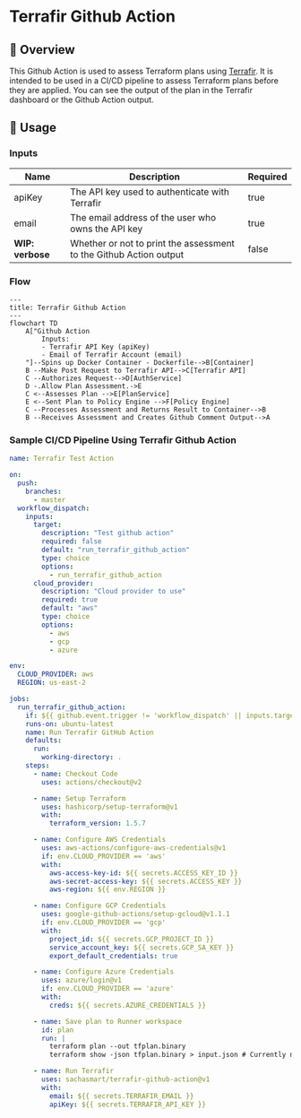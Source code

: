 # Terrafir Github Action

## 👋 Overview

This Github Action is used to assess Terraform plans using [Terrafir](https://www.terrafir.com). It is intended to be used in a CI/CD pipeline to assess Terraform plans before they are applied. You can see the output of the plan in the Terrafir dashboard or the Github Action output.

## 🚀 Usage

### Inputs

| Name             | Description                                                        | Required |
| ---------------- | ------------------------------------------------------------------ | -------- |
| apiKey           | The API key used to authenticate with Terrafir                     | true     |
| email            | The email address of the user who owns the API key                 | true     |
| **WIP: verbose** | Whether or not to print the assessment to the Github Action output | false    |

### Flow

```mermaid
---
title: Terrafir Github Action
---
flowchart TD
    A["Github Action
        Inputs:
        - Terrafir API Key (apiKey)
        - Email of Terrafir Account (email)
    "]--Spins up Docker Container - Dockerfile-->B[Container]
    B --Make Post Request to Terrafir API-->C[Terrafir API]
    C --Authorizes Request-->D[AuthService]
    D -.Allow Plan Assessment.->E
    C <--Assesses Plan -->E[PlanService]
    E <--Sent Plan to Policy Engine -->F[Policy Engine]
    C --Processes Assessment and Returns Result to Container-->B
    B --Receives Assessment and Creates Github Comment Output-->A
```

### Sample CI/CD Pipeline Using Terrafir Github Action

```yaml
name: Terrafir Test Action

on:
  push:
    branches:
      - master
  workflow_dispatch:
    inputs:
      target:
        description: "Test github action"
        required: false
        default: "run_terrafir_github_action"
        type: choice
        options:
          - run_terrafir_github_action
      cloud_provider:
        description: "Cloud provider to use"
        required: true
        default: "aws"
        type: choice
        options:
          - aws
          - gcp
          - azure

env:
  CLOUD_PROVIDER: aws
  REGION: us-east-2

jobs:
  run_terrafir_github_action:
    if: ${{ github.event.trigger != 'workflow_dispatch' || inputs.target == 'all' || inputs.target == 'run_terrafir_github_action' }}
    runs-on: ubuntu-latest
    name: Run Terrafir GitHub Action
    defaults:
      run:
        working-directory: .
    steps:
      - name: Checkout Code
        uses: actions/checkout@v2

      - name: Setup Terraform
        uses: hashicorp/setup-terraform@v1
        with:
          terraform_version: 1.5.7

      - name: Configure AWS Credentials
        uses: aws-actions/configure-aws-credentials@v1
        if: env.CLOUD_PROVIDER == 'aws'
        with:
          aws-access-key-id: ${{ secrets.ACCESS_KEY_ID }}
          aws-secret-access-key: ${{ secrets.ACCESS_KEY }}
          aws-region: ${{ env.REGION }}

      - name: Configure GCP Credentials
        uses: google-github-actions/setup-gcloud@v1.1.1
        if: env.CLOUD_PROVIDER == 'gcp'
        with:
          project_id: ${{ secrets.GCP_PROJECT_ID }}
          service_account_key: ${{ secrets.GCP_SA_KEY }}
          export_default_credentials: true

      - name: Configure Azure Credentials
        uses: azure/login@v1
        if: env.CLOUD_PROVIDER == 'azure'
        with:
          creds: ${{ secrets.AZURE_CREDENTIALS }}

      - name: Save plan to Runner workspace
        id: plan
        run: |
          terraform plan --out tfplan.binary
          terraform show -json tfplan.binary > input.json # Currently needs to output to input.json

      - name: Run Terrafir
        uses: sachasmart/terrafir-github-action@v1
        with:
          email: ${{ secrets.TERRAFIR_EMAIL }}
          apiKey: ${{ secrets.TERRAFIR_API_KEY }}
```
